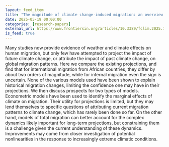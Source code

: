 ```yaml
---
layout: feed_item
title: "The magnitude of climate change-induced migration: an overview of projections and a case for attribution"
date: 2025-05-19 00:00:00
categories: [research-papers]
external_url: https://www.frontiersin.org/articles/10.3389/fclim.2025.1570995
is_feed: true
---
```


Many studies now provide evidence of weather and climate effects on human migration, but only few have attempted to project the impact of future climate change, or attribute the impact of past climate change, on global migration patterns. Here we compare the existing projections, and find that for international migration from African countries, they differ by about two orders of magnitude, while for internal migration even the sign is uncertain. None of the various models used have been shown to explain historical migration changes, limiting the confidence one may have in their projections. We then discuss prospects for two types of models. Econometric models have been used to identify the marginal effects of climate on migration. Their utility for projections is limited, but they may lend themselves to specific questions of attributing current migration patterns to climate change, which has rarely been done so far. On the other hand, models of total migration can better account for the complex dynamics likely important for long-term projections, but constraining them is a challenge given the current understanding of these dynamics. Improvements may come from closer investigation of potential nonlinearities in the response to increasingly extreme climatic conditions.
